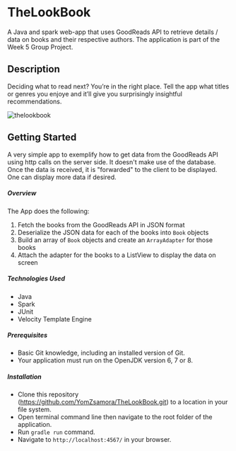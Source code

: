 # TheLookBook

A Java and spark web-app that uses GoodReads API to retrieve details / data on books and their respective authors. The application is part of the Week 5 Group Project.

## Description

Deciding what to read next? You’re in the right place. Tell the app what titles or genres you enjoye and it’ll give you surprisingly insightful recommendations.

![thelookbook](https://user-images.githubusercontent.com/38578499/40585148-2fada256-61b6-11e8-957b-5989697c59cb.png)

## Getting Started

A very simple app to exemplify how to get data from the GoodReads API using http calls on the server side. It doesn't make use of the database. Once the data is received, it is "forwarded" to the client to be displayed. One can display more data if desired.

##### Overview

The App does the following:
1. Fetch the books from the GoodReads API in JSON format
2. Deserialize the JSON data for each of the books into `Book` objects
3. Build an array of `Book` objects and create an `ArrayAdapter` for those books
4. Attach the adapter for the books to a ListView to display the data on screen

##### Technologies Used
- Java
- Spark
- JUnit
- Velocity Template Engine

##### Prerequisites
- Basic Git knowledge, including an installed version of Git.
- Your application must run on the OpenJDK version 6, 7 or 8.

##### Installation

- Clone this repository (https://github.com/YomZsamora/TheLookBook.git) to a location in your file system. 
- Open terminal command line then navigate to the root folder of the application.
- Run `gradle run` command.
- Navigate to `http://localhost:4567/` in your browser.

